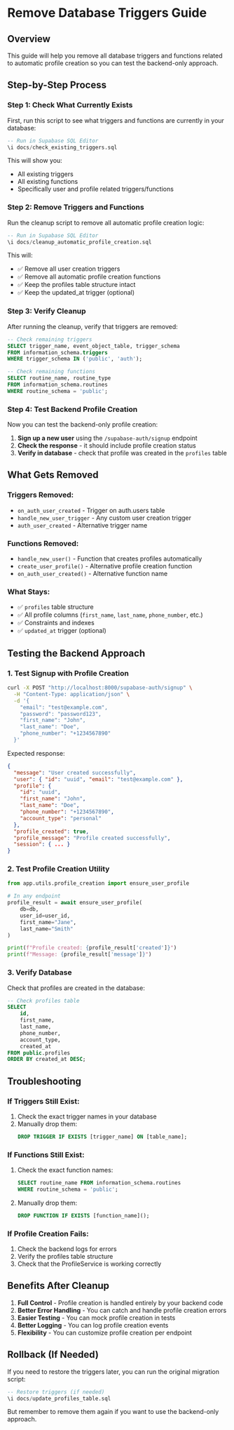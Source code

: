 # Remove Database Triggers Guide

## Overview
This guide will help you remove all database triggers and functions related to automatic profile creation so you can test the backend-only approach.

## Step-by-Step Process

### Step 1: Check What Currently Exists
First, run this script to see what triggers and functions are currently in your database:

```sql
-- Run in Supabase SQL Editor
\i docs/check_existing_triggers.sql
```

This will show you:
- All existing triggers
- All existing functions
- Specifically user and profile related triggers/functions

### Step 2: Remove Triggers and Functions
Run the cleanup script to remove all automatic profile creation logic:

```sql
-- Run in Supabase SQL Editor
\i docs/cleanup_automatic_profile_creation.sql
```

This will:
- ✅ Remove all user creation triggers
- ✅ Remove all automatic profile creation functions
- ✅ Keep the profiles table structure intact
- ✅ Keep the updated_at trigger (optional)

### Step 3: Verify Cleanup
After running the cleanup, verify that triggers are removed:

```sql
-- Check remaining triggers
SELECT trigger_name, event_object_table, trigger_schema
FROM information_schema.triggers 
WHERE trigger_schema IN ('public', 'auth');

-- Check remaining functions
SELECT routine_name, routine_type
FROM information_schema.routines 
WHERE routine_schema = 'public';
```

### Step 4: Test Backend Profile Creation
Now you can test the backend-only profile creation:

1. **Sign up a new user** using the `/supabase-auth/signup` endpoint
2. **Check the response** - it should include profile creation status
3. **Verify in database** - check that profile was created in the `profiles` table

## What Gets Removed

### Triggers Removed:
- `on_auth_user_created` - Trigger on auth.users table
- `handle_new_user_trigger` - Any custom user creation trigger
- `auth_user_created` - Alternative trigger name

### Functions Removed:
- `handle_new_user()` - Function that creates profiles automatically
- `create_user_profile()` - Alternative profile creation function
- `on_auth_user_created()` - Alternative function name

### What Stays:
- ✅ `profiles` table structure
- ✅ All profile columns (`first_name`, `last_name`, `phone_number`, etc.)
- ✅ Constraints and indexes
- ✅ `updated_at` trigger (optional)

## Testing the Backend Approach

### 1. Test Signup with Profile Creation
```bash
curl -X POST "http://localhost:8000/supabase-auth/signup" \
  -H "Content-Type: application/json" \
  -d '{
    "email": "test@example.com",
    "password": "password123",
    "first_name": "John",
    "last_name": "Doe",
    "phone_number": "+1234567890"
  }'
```

Expected response:
```json
{
  "message": "User created successfully",
  "user": { "id": "uuid", "email": "test@example.com" },
  "profile": {
    "id": "uuid",
    "first_name": "John",
    "last_name": "Doe",
    "phone_number": "+1234567890",
    "account_type": "personal"
  },
  "profile_created": true,
  "profile_message": "Profile created successfully",
  "session": { ... }
}
```

### 2. Test Profile Creation Utility
```python
from app.utils.profile_creation import ensure_user_profile

# In any endpoint
profile_result = await ensure_user_profile(
    db=db,
    user_id=user_id,
    first_name="Jane",
    last_name="Smith"
)

print(f"Profile created: {profile_result['created']}")
print(f"Message: {profile_result['message']}")
```

### 3. Verify Database
Check that profiles are created in the database:

```sql
-- Check profiles table
SELECT 
    id,
    first_name,
    last_name,
    phone_number,
    account_type,
    created_at
FROM public.profiles
ORDER BY created_at DESC;
```

## Troubleshooting

### If Triggers Still Exist:
1. Check the exact trigger names in your database
2. Manually drop them:
   ```sql
   DROP TRIGGER IF EXISTS [trigger_name] ON [table_name];
   ```

### If Functions Still Exist:
1. Check the exact function names:
   ```sql
   SELECT routine_name FROM information_schema.routines 
   WHERE routine_schema = 'public';
   ```
2. Manually drop them:
   ```sql
   DROP FUNCTION IF EXISTS [function_name]();
   ```

### If Profile Creation Fails:
1. Check the backend logs for errors
2. Verify the profiles table structure
3. Check that the ProfileService is working correctly

## Benefits After Cleanup

1. **Full Control** - Profile creation is handled entirely by your backend code
2. **Better Error Handling** - You can catch and handle profile creation errors
3. **Easier Testing** - You can mock profile creation in tests
4. **Better Logging** - You can log profile creation events
5. **Flexibility** - You can customize profile creation per endpoint

## Rollback (If Needed)

If you need to restore the triggers later, you can run the original migration script:

```sql
-- Restore triggers (if needed)
\i docs/update_profiles_table.sql
```

But remember to remove them again if you want to use the backend-only approach.
